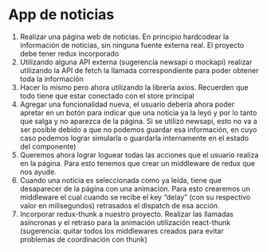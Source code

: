 # App de noticias
1. Realizar una página web de noticias. En principio hardcodear la información de
noticias, sin ninguna fuente externa real. El proyecto debe tener redux incorporado
2. Utilizando alguna API externa (sugerencia newsapi o mockapi) realizar utilizando la
API de fetch la llamada correspondiente para poder obtener toda la información
3. Hacer lo mismo pero ahora utilizando la librería axios. Recuerden que todo tiene que
estar conectado con el store principal
4. Agregar una funcionalidad nueva, el usuario debería ahora poder apretar en un botón
para indicar que una noticia ya la leyó y por lo tanto que salga y no aparezca de la
página. Si se utilizó newsapi, esto no va a ser posible debido a que no podemos
guardar esa información, en cuyo caso podemos lograr simularla o guardarla
internamente en el estado del componente)
5. Queremos ahora lograr loguear todas las acciones que el usuario realiza en la página.
Para esto tenemos que crear un middleware de redux que nos ayude.
6. Cuando una noticia es seleccionada como ya leída, tiene que desaparecer de la
página con una animación. Para esto crearemos un middleware el cual cuando se
recibe el key “delay” (con su respectivo valor en milisegundos) retrasados el dispatch
de esa acción.
7. Incorporar redux-thunk a nuestro proyecto. Realizar las llamadas asíncronas y el
retraso para la animación utilización react-thunk (sugerencia: quitar todos los
middlewares creados para evitar problemas de coordinación con thunk)